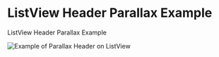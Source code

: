 # ListView Header Parallax Example
ListView Header Parallax Example

![Example of Parallax Header on ListView](http://i.imgur.com/Te77yjF.gif)
